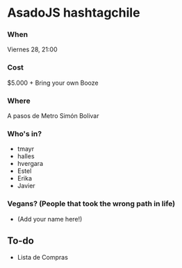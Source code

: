 # AsadoJS hashtagchile

### When

Viernes 28, 21:00

### Cost

$5.000 + Bring your own Booze

### Where

A pasos de Metro Simón Bolivar

### Who's in?
- tmayr
- halles
- hvergara
- Estel
- Erika
- Javier

### Vegans? (People that took the wrong path in life)
- (Add your name here!)

## To-do

+ Lista de Compras
